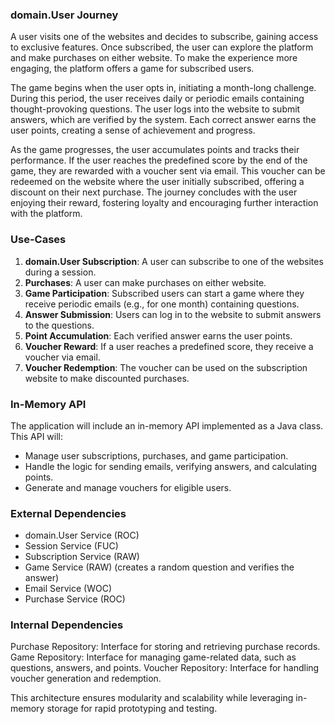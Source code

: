 ### domain.User Journey
A user visits one of the websites and decides to subscribe, gaining access to exclusive features. Once subscribed, the user can explore the platform and make purchases on either website. To make the experience more engaging, the platform offers a game for subscribed users.

The game begins when the user opts in, initiating a month-long challenge. During this period, the user receives daily or periodic emails containing thought-provoking questions. The user logs into the website to submit answers, which are verified by the system. Each correct answer earns the user points, creating a sense of achievement and progress.

As the game progresses, the user accumulates points and tracks their performance. If the user reaches the predefined score by the end of the game, they are rewarded with a voucher sent via email. This voucher can be redeemed on the website where the user initially subscribed, offering a discount on their next purchase. The journey concludes with the user enjoying their reward, fostering loyalty and encouraging further interaction with the platform.
### Use-Cases
1. **domain.User Subscription**: A user can subscribe to one of the websites during a session.
2. **Purchases**: A user can make purchases on either website.
3. **Game Participation**: Subscribed users can start a game where they receive periodic emails (e.g., for one month) containing questions.
4. **Answer Submission**: Users can log in to the website to submit answers to the questions.
5. **Point Accumulation**: Each verified answer earns the user points.
6. **Voucher Reward**: If a user reaches a predefined score, they receive a voucher via email.
7. **Voucher Redemption**: The voucher can be used on the subscription website to make discounted purchases.

### In-Memory API
The application will include an in-memory API implemented as a Java class. This API will:
- Manage user subscriptions, purchases, and game participation.
- Handle the logic for sending emails, verifying answers, and calculating points.
- Generate and manage vouchers for eligible users.

### External Dependencies
- domain.User Service (ROC)
- Session Service (FUC)
- Subscription Service (RAW)
- Game Service (RAW) (creates a random question and verifies the answer)
- Email Service (WOC)
- Purchase Service (ROC)

### Internal Dependencies
Purchase Repository: Interface for storing and retrieving purchase records.
Game Repository: Interface for managing game-related data, such as questions, answers, and points.
Voucher Repository: Interface for handling voucher generation and redemption.

This architecture ensures modularity and scalability while leveraging in-memory storage for rapid prototyping and testing.